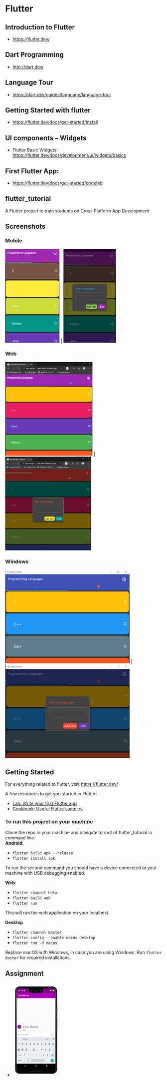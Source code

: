 # Flutter
## Introduction to Flutter
* https://flutter.dev/
## Dart Programming
* http://dart.dev/
## Language Tour
* https://dart.dev/guides/language/language-tour
## Getting Started with flutter
* https://flutter.dev/docs/get-started/install
## UI components – Widgets
* Flutter Basic Widgets: https://flutter.dev/docs/development/ui/widgets/basics
##	First Flutter App:
* https://flutter.dev/docs/get-started/codelab  

## flutter_tutorial

A Flutter project to train students on Cross Platform App Development

## Screenshots

### Mobile
<img src="mobile-screenshot-2.png" height="300"> | <img src="mobile-screenshot-1.png" height="300">

### Web
<img src="web-screenshot-2.png" height="300"> | <img src="web-screenshot-1.png" height="300">

### Windows
<img src="desktop-windows.png" height="300"> | <img src="desktop-windows-1.png" height="300">

## Getting Started

For everything related to flutter, visit https://flutter.dev/

A few resources to get you started in Flutter:

- [Lab: Write your first Flutter app](https://flutter.dev/docs/get-started/codelab)
- [Cookbook: Useful Flutter samples](https://flutter.dev/docs/cookbook)

### To run this project on your machine

Clone the repo in your machine and navigate to root of flutter_tutorial in command line.  
<b>Android</b>:

* `flutter build apk --release`
* `flutter install apk`

To run the second command you should have a device connected to your machine with USB debugging enabled.

<b>Web</b>:

* `flutter channel beta`
* `flutter build web`
* `flutter run`

This will run the web application on your localhost.

<b>Desktop</b>

* `flutter channel master`
* `flutter config --enable-macos-desktop`
* `flutter run -d macos`

Replace macOS with Windows, in case you are using Windows. Run `flutter doctor` for required installations.

## Assignment
* <img src="assignment.png" height="300">
